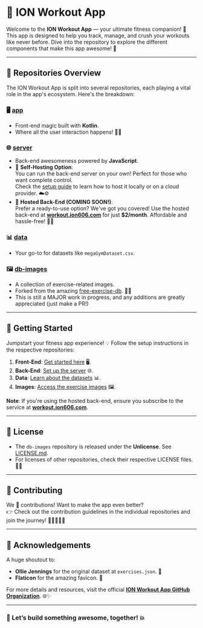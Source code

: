 # 🚀 ION Workout App

Welcome to the **ION Workout App** — your ultimate fitness companion! 💪 This app is designed to help you track, manage, and crush your workouts like never before. Dive into the repository to explore the different components that make this app awesome! 🎉

---

## 📂 Repositories Overview

The ION Workout App is split into several repositories, each playing a vital role in the app's ecosystem. Here's the breakdown:

### 🖥️ **[app](https://github.com/ION-WorkoutApp/app)**
- Front-end magic built with **Kotlin**.  
- Where all the user interaction happens! 🎨✨  

### 🌐 **[server](https://github.com/ION-WorkoutApp/server)**
- Back-end awesomeness powered by **JavaScript**.  
- 🌟 **Self-Hosting Option**:  
  You can run the back-end server on your own! Perfect for those who want complete control.  
  Check the [setup guide](https://github.com/ION-WorkoutApp/server?tab=readme-ov-file#setup) to learn how to host it locally or on a cloud provider. ☁️⚙️  
- 🚀 **Hosted Back-End (COMING SOON!)**:  
  Prefer a ready-to-use option? We've got you covered! Use the hosted back-end at **[workout.ion606.com](https://workout.ion606.com)** for just **$2/month**. Affordable and hassle-free! 💸🔗  

### 📊 **[data](https://github.com/ION-WorkoutApp/data)**
- Your go-to for datasets like `megaGymDataset.csv`.  

### 🖼️ **[db-images](https://github.com/ION-WorkoutApp/db-images)**
- A collection of exercise-related images.  
- Forked from the amazing [free-exercise-db](https://github.com/yuhonas/free-exercise-db). 🌟📸
- This is still a MAJOR work in progress, and any additions are greatly appreciated (just make a PR!)

---

## 🚀 Getting Started

Jumpstart your fitness app experience! 💡 Follow the setup instructions in the respective repositories:

1. **Front-End**: [Get started here](https://github.com/ION-WorkoutApp/app) 🖥️.  
2. **Back-End**: [Set up the server](https://github.com/ION-WorkoutApp/server) 🌐.  
3. **Data**: [Learn about the datasets](https://github.com/ION-WorkoutApp/data) 📊.  
4. **Images**: [Access the exercise images](https://github.com/ION-WorkoutApp/db-images) 🖼️.  

**Note**: If you're using the hosted back-end, ensure you subscribe to the service at **[workout.ion606.com](https://workout.ion606.com)**.

---

## 📜 License

- The `db-images` repository is released under the **Unlicense**. See [LICENSE.md](https://github.com/ION-WorkoutApp/db-images/blob/main/LICENSE.md).  
- For licenses of other repositories, check their respective LICENSE files. 📄✨

---

## 🤝 Contributing

We 💖 contributions! Want to make the app even better?  
👉 Check out the contribution guidelines in the individual repositories and join the journey! 🚀👩‍💻👨‍💻  

---

## 🌟 Acknowledgements

A huge shoutout to:  
- **Ollie Jennings** for the original dataset at `exercises.json`. 🙌  
- **Flaticon** for the amazing favicon. 🎨  

For more details and resources, visit the official **[ION Workout App GitHub Organization](https://github.com/ION-WorkoutApp)**. 🌐✨  

---

### 🎯 Let’s build something awesome, together! 💥  
